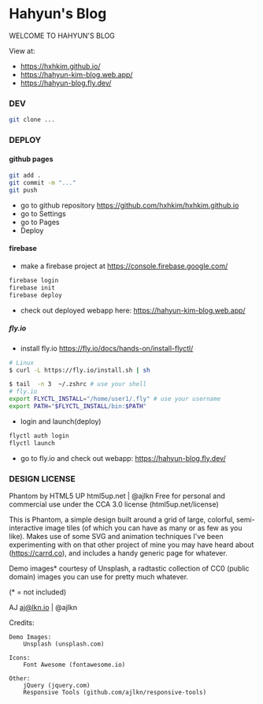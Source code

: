 # Hahyun's Blog
WELCOME TO HAHYUN'S BLOG

View at: 
- https://hxhkim.github.io/
- https://hahyun-kim-blog.web.app/
- https://hahyun-blog.fly.dev/

### DEV
```bash
git clone ...
```

### DEPLOY
#### github pages
```bash
git add .
git commit -m "..."
git push
```
- go to github repository https://github.com/hxhkim/hxhkim.github.io
- go to Settings
- go to Pages
- Deploy

#### firebase
- make a firebase project at https://console.firebase.google.com/
```bash
firebase login
firebase init
firebase deploy
```
- check out deployed webapp here:
https://hahyun-kim-blog.web.app/

##### fly.io
- install fly.io https://fly.io/docs/hands-on/install-flyctl/
```bash
# Linux
$ curl -L https://fly.io/install.sh | sh
```
```bash
$ tail  -n 3  ~/.zshrc # use your shell
# fly.io
export FLYCTL_INSTALL="/home/user1/.fly" # use your username
export PATH="$FLYCTL_INSTALL/bin:$PATH"
```
- login and launch(deploy)
```bash
flyctl auth login
flyctl launch
```
- go to fly.io and check out webapp:
https://hahyun-blog.fly.dev/


### DESIGN LICENSE
Phantom by HTML5 UP
html5up.net | @ajlkn
Free for personal and commercial use under the CCA 3.0 license (html5up.net/license)


This is Phantom, a simple design built around a grid of large, colorful, semi-interactive
image tiles (of which you can have as many or as few as you like). Makes use of some
SVG and animation techniques I've been experimenting with on that other project of mine
you may have heard about (https://carrd.co), and includes a handy generic page for whatever.

Demo images* courtesy of Unsplash, a radtastic collection of CC0 (public domain) images
you can use for pretty much whatever.

(* = not included)

AJ
aj@lkn.io | @ajlkn


Credits:

	Demo Images:
		Unsplash (unsplash.com)

	Icons:
		Font Awesome (fontawesome.io)

	Other:
		jQuery (jquery.com)
		Responsive Tools (github.com/ajlkn/responsive-tools)